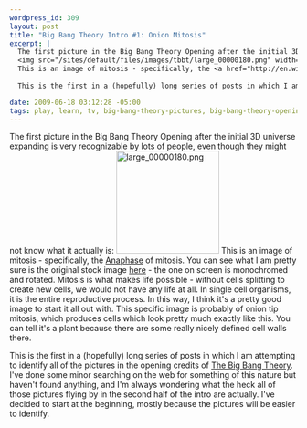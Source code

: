 ```yaml
--- 
wordpress_id: 309
layout: post
title: "Big Bang Theory Intro #1: Onion Mitosis"
excerpt: |
  The first picture in the Big Bang Theory Opening after the initial 3D universe expanding is very recognizable by lots of people, even though they might not know what it actually is: 
  <img src="/sites/default/files/images/tbbt/large_00000180.png" width="180" height="180" alt="large_00000180.png" />
  This is an image of mitosis - specifically, the <a href="http://en.wikipedia.org/wiki/Anaphase">Anaphase</a> of mitosis.  You can see what I am pretty sure is the original stock image <a href="http://www.fotosearch.com/PSC015/050712_0053_0179_jshs/">here</a> - the one on screen is monochromed and rotated.   Mitosis is what makes life possible - without cells splitting to create new cells, we would not have any life at all.  In single cell organisms, it is the entire reproductive process.    In this way, I think it's a pretty good image to start it all out with.   This specific image is probably of onion tip mitosis, which produces cells which look pretty much exactly like this.  You can tell it's a plant because there are some really nicely defined cell walls there. 
  
  This is the first in a (hopefully) long series of posts in which I am attempting to identify all of the pictures in the opening credits of <a href="http://en.wikipedia.org/wiki/The_Big_Bang_Theory">The Big Bang Theory</a>.   I've done some minor searching on the web for something of this nature but haven't found anything, and I'm always wondering what the heck all of those pictures flying by in the second half of the intro are actually.   I've decided to start at the beginning, mostly because the pictures will be easier to identify.

date: 2009-06-18 03:12:28 -05:00
tags: play, learn, tv, big-bang-theory-pictures, big-bang-theory-opening
---
```

The first picture in the Big Bang Theory Opening after the initial 3D universe expanding is very recognizable by lots of people, even though they might not know what it actually is:
<img src="/wp-content/uploads/images/tbbt/large_00000180.png" alt="large_00000180.png" width="180" height="180" />
This is an image of mitosis - specifically, the <a href="http://en.wikipedia.org/wiki/Anaphase">Anaphase</a> of mitosis.  You can see what I am pretty sure is the original stock image <a href="http://www.fotosearch.com/PSC015/050712_0053_0179_jshs/">here</a> - the one on screen is monochromed and rotated.   Mitosis is what makes life possible - without cells splitting to create new cells, we would not have any life at all.  In single cell organisms, it is the entire reproductive process.    In this way, I think it's a pretty good image to start it all out with.   This specific image is probably of onion tip mitosis, which produces cells which look pretty much exactly like this.  You can tell it's a plant because there are some really nicely defined cell walls there.

This is the first in a (hopefully) long series of posts in which I am attempting to identify all of the pictures in the opening credits of <a href="http://en.wikipedia.org/wiki/The_Big_Bang_Theory">The Big Bang Theory</a>.   I've done some minor searching on the web for something of this nature but haven't found anything, and I'm always wondering what the heck all of those pictures flying by in the second half of the intro are actually.   I've decided to start at the beginning, mostly because the pictures will be easier to identify.
